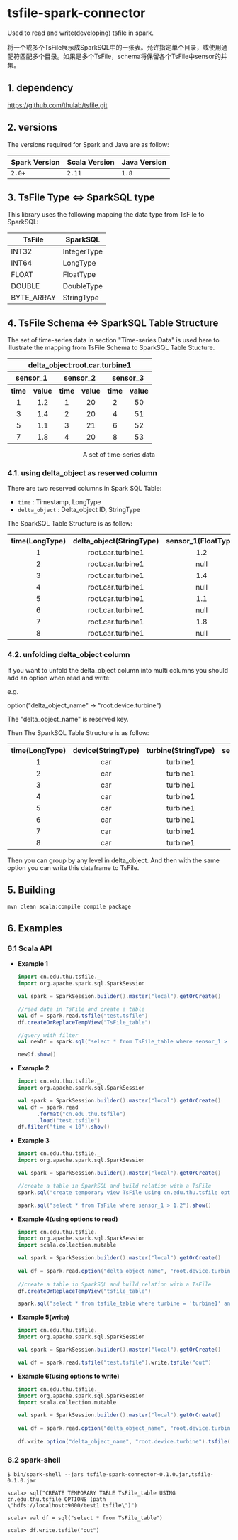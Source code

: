 # tsfile-spark-connector

Used to read and write(developing) tsfile in spark.

将一个或多个TsFile展示成SparkSQL中的一张表。允许指定单个目录，或使用通配符匹配多个目录。如果是多个TsFile，schema将保留各个TsFile中sensor的并集。


## 1. dependency

https://github.com/thulab/tsfile.git


## 2. versions

The versions required for Spark and Java are as follow:

| Spark Version | Scala Version | Java Version |
| ------------- | ------------- | ------------ |
| `2.0+`        | `2.11`        | `1.8`        |



## 3. TsFile Type <=> SparkSQL type

This library uses the following mapping the data type from TsFile to SparkSQL:

| TsFile 		   | SparkSQL|
| --------------| -------------- |
| INT32       		   | IntegerType    |
| INT64       		   | LongType       |
| FLOAT       		   | FloatType      |
| DOUBLE      		   | DoubleType     |
| BYTE_ARRAY      		| StringType     |


## 4. TsFile Schema <-> SparkSQL Table Structure

The set of time-series data in section "Time-series Data" is used here to illustrate the mapping from TsFile Schema to SparkSQL Table Stucture.

<center>
<table style="text-align:center">
	<tr><th colspan="6">delta_object:root.car.turbine1</th></tr>
	<tr><th colspan="2">sensor_1</th><th colspan="2">sensor_2</th><th colspan="2">sensor_3</th></tr>
	<tr><th>time</th><th>value</td><th>time</th><th>value</td><th>time</th><th>value</td>
	<tr><td>1</td><td>1.2</td><td>1</td><td>20</td><td>2</td><td>50</td></tr>
	<tr><td>3</td><td>1.4</td><td>2</td><td>20</td><td>4</td><td>51</td></tr>
	<tr><td>5</td><td>1.1</td><td>3</td><td>21</td><td>6</td><td>52</td></tr>
	<tr><td>7</td><td>1.8</td><td>4</td><td>20</td><td>8</td><td>53</td></tr>
</table>
<span>A set of time-series data</span>
</center>

### 4.1. using delta_object as reserved column

There are two reserved columns in Spark SQL Table:

- `time` : Timestamp, LongType
- `delta_object` : Delta_object ID, StringType

The SparkSQL Table Structure is as follow:

<center>
	<table style="text-align:center">
	<tr><th>time(LongType)</th><th> delta_object(StringType)</th><th>sensor_1(FloatType)</th><th>sensor_2(IntType)</th><th>sensor_3(IntType)</th></tr>
	<tr><td>1</td><td> root.car.turbine1 </td><td>1.2</td><td>20</td><td>null</td></tr>
	<tr><td>2</td><td> root.car.turbine1 </td><td>null</td><td>20</td><td>50</td></tr>
	<tr><td>3</td><td> root.car.turbine1 </td><td>1.4</td><td>21</td><td>null</td></tr>
	<tr><td>4</td><td> root.car.turbine1 </td><td>null</td><td>20</td><td>51</td></tr>
	<tr><td>5</td><td> root.car.turbine1 </td><td>1.1</td><td>null</td><td>null</td></tr>
	<tr><td>6</td><td> root.car.turbine1 </td><td>null</td><td>null</td><td>52</td></tr>
	<tr><td>7</td><td> root.car.turbine1 </td><td>1.8</td><td>null</td><td>null</td></tr>
	<tr><td>8</td><td> root.car.turbine1 </td><td>null</td><td>null</td><td>53</td></tr>
	</table>

</center>


### 4.2. unfolding delta_object column

If you want to unfold the delta_object column into multi columns you should add an option when read and write:

e.g. 

option("delta_object_name" -> "root.device.turbine")

The "delta_object_name" is reserved key.


Then The SparkSQL Table Structure is as follow:

<center>
	<table style="text-align:center">
	<tr><th>time(LongType)</th><th> device(StringType)</th><th> turbine(StringType)</th><th>sensor_1(FloatType)</th><th>sensor_2(IntType)</th><th>sensor_3(IntType)</th></tr>
	<tr><td>1</td><td> car </td><td> turbine1 </td><td>1.2</td><td>20</td><td>null</td></tr>
	<tr><td>2</td><td> car </td><td> turbine1 </td><td>null</td><td>20</td><td>50</td></tr>
	<tr><td>3</td><td> car </td><td> turbine1 </td><td>1.4</td><td>21</td><td>null</td></tr>
	<tr><td>4</td><td> car </td><td> turbine1 </td><td>null</td><td>20</td><td>51</td></tr>
	<tr><td>5</td><td> car </td><td> turbine1 </td><td>1.1</td><td>null</td><td>null</td></tr>
	<tr><td>6</td><td> car </td><td> turbine1 </td><td>null</td><td>null</td><td>52</td></tr>
	<tr><td>7</td><td> car </td><td> turbine1 </td><td>1.8</td><td>null</td><td>null</td></tr>
	<tr><td>8</td><td> car </td><td> turbine1 </td><td>null</td><td>null</td><td>53</td></tr>
	</table>

</center>


Then you can group by any level in delta_object. And then with the same option you can write this dataframe to TsFile.

## 5. Building

```
mvn clean scala:compile compile package
```


## 6. Examples

### 6.1 Scala API

* **Example 1**

	```scala
	import cn.edu.thu.tsfile._
	import org.apache.spark.sql.SparkSession

	val spark = SparkSession.builder().master("local").getOrCreate()

	//read data in TsFile and create a table
	val df = spark.read.tsfile("test.tsfile")
	df.createOrReplaceTempView("TsFile_table")

	//query with filter
	val newDf = spark.sql("select * from TsFile_table where sensor_1 > 1.2").cache()

	newDf.show()

	```

* **Example 2**

	```scala
	import cn.edu.thu.tsfile._
    import org.apache.spark.sql.SparkSession
	
    val spark = SparkSession.builder().master("local").getOrCreate()
	val df = spark.read
	      .format("cn.edu.thu.tsfile")
	      .load("test.tsfile")
	df.filter("time < 10").show()

	```

* **Example 3**

	```scala
	import cn.edu.thu.tsfile._
    import org.apache.spark.sql.SparkSession
   	
	val spark = SparkSession.builder().master("local").getOrCreate()

	//create a table in SparkSQL and build relation with a TsFile
	spark.sql("create temporary view TsFile using cn.edu.thu.tsfile options(path = \"test.tsfile\")")

	spark.sql("select * from TsFile where sensor_1 > 1.2").show()

	```
	
* **Example 4(using options to read)**

	```scala
	import cn.edu.thu.tsfile._
	import org.apache.spark.sql.SparkSession
	import scala.collection.mutable

	val spark = SparkSession.builder().master("local").getOrCreate()
		
	val df = spark.read.option("delta_object_name", "root.device.turbine").tsfile("test.tsfile")
	    
	//create a table in SparkSQL and build relation with a TsFile
	df.createOrReplaceTempView("tsfile_table")
	
	spark.sql("select * from tsfile_table where turbine = 'turbine1' and device = 'car' and time < 10").show()
	```

* **Example 5(write)**

	```scala
	import cn.edu.thu.tsfile._
    import org.apache.spark.sql.SparkSession
   	
	val spark = SparkSession.builder().master("local").getOrCreate()

	val df = spark.read.tsfile("test.tsfile").write.tsfile("out")

	```
	
* **Example 6(using options to write)**

	```scala
	import cn.edu.thu.tsfile._
	import org.apache.spark.sql.SparkSession
	import scala.collection.mutable

	val spark = SparkSession.builder().master("local").getOrCreate()
		
	val df = spark.read.option("delta_object_name", "root.device.turbine").tsfile("test.tsfile")
	    
	df.write.option("delta_object_name", "root.device.turbine").tsfile("out")
	```


### 6.2 spark-shell

```
$ bin/spark-shell --jars tsfile-spark-connector-0.1.0.jar,tsfile-0.1.0.jar

scala> sql("CREATE TEMPORARY TABLE TsFile_table USING cn.edu.thu.tsfile OPTIONS (path \"hdfs://localhost:9000/test1.tsfile\")")

scala> val df = sql("select * from TsFile_table")

scala> df.write.tsfile("out")

```